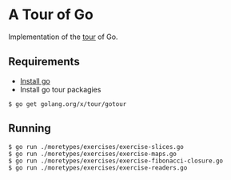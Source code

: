 # A Tour of Go

Implementation of the [tour](https://tour.golang.org) of Go.

## Requirements

- [Install go](https://golang.org/doc/install)
- Install go tour packagies

```
$ go get golang.org/x/tour/gotour
```

## Running

```
$ go run ./moretypes/exercises/exercise-slices.go
$ go run ./moretypes/exercises/exercise-maps.go
$ go run ./moretypes/exercises/exercise-fibonacci-closure.go
$ go run ./moretypes/exercises/exercise-readers.go
```
